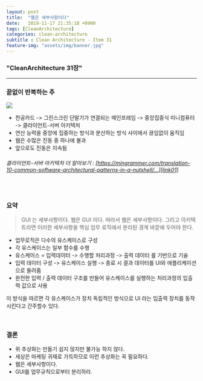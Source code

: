 ```yaml
---
layout: post
title:  "웹은 세부사항이다"
date:   2019-11-17 21:35:18 +0900
tags: [CleanArchitecture]
categories: clean-architecture
subtitle : Clean Architecture - Item 31
feature-img: "assets/img/banner.jpg"
---
```


### "CleanArchitecture 31장"
---

### 끝없이 반복하는 추

![](/assets/images/post/191125/(17).png)

- 천공카드 -> 그린스크린 단말기가 연결되는 메인프레임 -> 중앙집중식 미니컴퓨터 -> 클라이언트-서버 아키텍처
- 연산 능력을 중앙에 집중하는 방식과 분산하는 방식 사이에서 끊임없이 움직임
- 웹은 수많은 진동 중 하나에 불과
- 앞으로도 진동은 지속됨

###### 클라이언트-서버 아키텍처 더 알아보기 : [https://mingrammer.com/translation-10-common-software-architectural-patterns-in-a-nutshell/...][link01] <br/>
[link01]: https://mingrammer.com/translation-10-common-software-architectural-patterns-in-a-nutshell/#2-%ED%81%B4%EB%9D%BC%EC%9D%B4%EC%96%B8%ED%8A%B8-%EC%84%9C%EB%B2%84-%ED%8C%A8%ED%84%B4-client-server-pattern
<br>

<!-- more -->

### 요약

> GUI 는 세부사항이다. 웹은 GUI 이다. 따라서 웹은 세부사항이다. 그리고 아키텍트라면 이러한 세부사항을 핵심 업무 로직에서 분리된 경계 바깥에 두어야 한다.

- 업무로직은 다수의 유스케이스로 구성
- 각 유스케이스는 일부 함수를 수행 
- 유스케이스 = 입력데이터 -> 수행할 처리과정 -> 출력 데이터 를 기반으로 기술 
- 입력 데이터 구성 -> 유스케이스 실행 -> 종료 시 결과 데이터를 UI와 애플리케이션으로 돌려줌
- 완전한 입력 / 출력 데이터 구조를 만들어 유스케이스를 실행하는 처리과정의 입출력 값으로 사용

이 방식을 따르면 각 유스케이스가 장치 독립적인 방식으로 UI 라는 입출력 장치를 동작시킨다고 간주할수 있다. 

<br>

### 결론

- 위 추상화는 만들기 쉽지 않지만 불가능 하지 않다. 
- 세상은 마케팅 귀재로 가득하므로 이런 추상화는 꼭 필요하다.
- 웹은 세부사항이다.
- GUI를 업무규칙으로부터 분리하라.